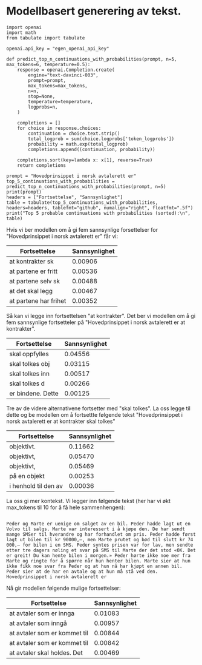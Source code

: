 # Modellbasert generering av tekst.

```
import openai
import math
from tabulate import tabulate

openai.api_key = "egen_openai_api_key"

def predict_top_n_continuations_with_probabilities(prompt, n=5, max_tokens=6, temperature=0.5):
    response = openai.Completion.create(
        engine="text-davinci-003",
        prompt=prompt,
        max_tokens=max_tokens,
        n=n,
        stop=None,
        temperature=temperature,
        logprobs=n,
    )

    completions = []
    for choice in response.choices:
        continuation = choice.text.strip()
        total_logprob = sum(choice.logprobs['token_logprobs'])
        probability = math.exp(total_logprob)
        completions.append((continuation, probability))

    completions.sort(key=lambda x: x[1], reverse=True)
    return completions

prompt = "Hovedprinsippet i norsk avtalerett er"
top_5_continuations_with_probabilities = predict_top_n_continuations_with_probabilities(prompt, n=5)
print(prompt)
headers = ["Fortsettelse", "Sannsynlighet"]
table = tabulate(top_5_continuations_with_probabilities, headers=headers, tablefmt="github", numalign="right", floatfmt=".5f")
print("Top 5 probable continuations with probabilities (sorted):\n", table)

```

Hvis vi ber modellen om å gi fem sannsynlige forsettelser for "Hovedprinsippet i norsk avtalerett er" får vi:

| Fortsettelse          |   Sannsynlighet |
|-----------------------|-----------------|
| at kontrakter sk      |         0.00906 |
| at partene er fritt   |         0.00536 |
| at partene selv sk    |         0.00488 |
| at det skal legg      |         0.00467 |
| at partene har frihet |         0.00352 |

Så kan vi legge inn fortsettelsen "at kontrakter". Det ber vi modellen om å gi fem sannsynlige fortsetteler på "Hovedprinsippet i norsk avtalerett er at kontrakter".

| Fortsettelse      |   Sannsynlighet |
|-------------------|-----------------|
| skal oppfylles    |         0.04556 |
| skal tolkes obj   |         0.03115 |
| skal tolkes inn   |         0.00517 |
| skal tolkes d     |         0.00266 |
| er bindene. Dette |         0.00125 |

Tre av de videre alternativene fortsetter med "skal tolkes". La oss legge til dette og be modellen om å fortsettte følgende tekst "Hovedprinsippet i norsk avtalerett er at kontrakter skal tolkes"

| Fortsettelse         |   Sannsynlighet |
|----------------------|-----------------|
| objektivt.           |         0.11662 |
| objektivt,           |         0.05470 |
| objektivt,           |         0.05469 |
| på en objekt         |         0.00253 |
| i henhold til den av |         0.00036 |


La oss gi mer kontekst. Vi legger inn følgende tekst (her har vi økt max_tokens til 10 for å få hele sammenhengen):

<code>
Peder og Marte er uenige om salget av en bil. Peder hadde lagt ut en Volvo til salgs. Marte var interessert i å kjøpe den. De har sendt mange SMSer til hverandre og har forhandlet om pris. Peder hadde først lagt ut bilen til kr 90000,–, men Marte prutet og bød til slutt kr 74 000,– for bilen i en SMS. Peder syntes prisen var for lav, men sendte etter tre dagers nøling et svar på SMS til Marte der det stod «OK. Det er greit! Du kan hente bilen i morgen.» Peder hørte ikke noe mer fra Marte og ringte for å spørre når hun henter bilen. Marte sier at hun ikke fikk noe svar fra Peder og at hun nå har kjøpt en annen bil. Peder sier at de har en avtale og at hun må stå ved den. Hovedprinsippet i norsk avtalerett er
</code>

Nå gir modellen følgende mulige fortsettelser:

| Fortsettelse                 |   Sannsynlighet |
|------------------------------|-----------------|
| at avtaler som er innga      |         0.01083 |
| at avtaler som inngå        |         0.00957 |
| at avtaler som er kommet til |         0.00844 |
| at avtaler som er kommet til |         0.00842 |
| at avtaler skal holdes. Det  |         0.00469 |

